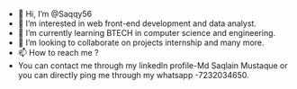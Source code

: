 - 👋 Hi, I’m @Saqqy56
- 👀 I’m interested in web front-end development and data analyst.
- 🌱 I’m currently learning BTECH in computer science and engineering.
- 💞️ I’m looking to collaborate on projects internship and many more.
- 📫 How to reach me ?
- You can contact me through my linkedln profile-Md Saqlain Mustaque or you can directly ping me through my whatsapp -7232034650.

<!---
Saqqy56/Saqqy56 is a ✨ special ✨ repository because its `README.md` (this file) appears on your GitHub profile.
You can click the Preview link to take a look at your changes.
--->

